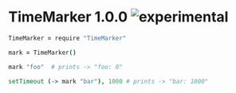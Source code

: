 
# TimeMarker 1.0.0 ![experimental](https://img.shields.io/badge/stability-experimental-EC5315.svg?style=flat)

```coffee
TimeMarker = require "TimeMarker"

mark = TimeMarker()

mark "foo"  # prints -> "foo: 0"

setTimeout (-> mark "bar"), 1000 # prints -> "bar: 1000"
```
